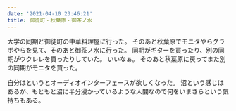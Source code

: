 ```yaml
---
date: '2021-04-10 23:46:21'
title: 御徒町・秋葉原・御茶ノ水
---
```


大学の同期と御徒町の中華料理屋に行った。
そのあと秋葉原でモニタやらグラボやらを見て、そのあと御茶ノ水に行った。
同期がギターを買ったり、別の同期がウクレレを買ったりしていた。
いいなぁ。
そのあと秋葉原に戻ってまた別の同期がモニタを買った。

自分はというとオーディオインターフェースが欲しくなった。
沼という感じはあるが、もともと沼に半分浸かっているような人間なので何をいまさらという気持ちもある。